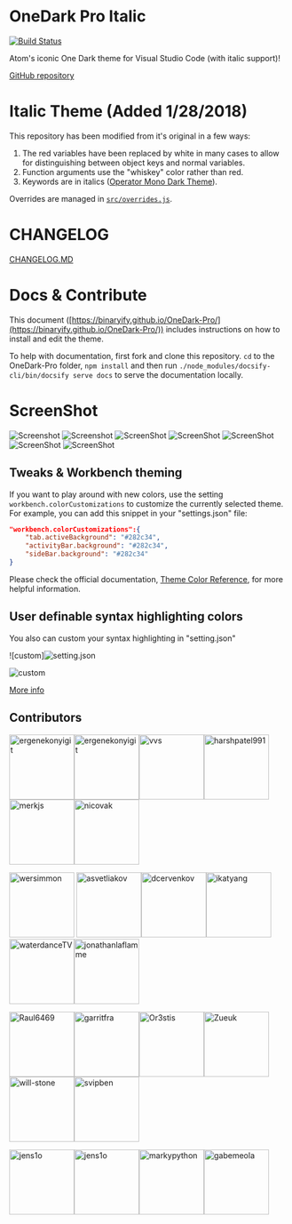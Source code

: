 # OneDark Pro Italic

[![Build Status](https://travis-ci.com/markypython/OneDark-Pro.svg?branch=master)](https://travis-ci.com/markypython/OneDark-Pro)

Atom's iconic One Dark theme for Visual Studio Code (with italic support)!

[GitHub repository](https://github.com/markypython/OneDark-Pro)

# Italic Theme (Added 1/28/2018)

This repository has been modified from it's original in a few ways:

1. The red variables have been replaced by white in many cases to allow for distinguishing between object keys and normal variables.
1. Function arguments use the "whiskey" color rather than red.
1. Keywords are in italics ([Operator Mono Dark Theme](https://github.com/vharadkou/OperatorMonoDarkTheme)).

Overrides are managed in [`src/overrides.js`](./src/overrides.js).

# CHANGELOG

[CHANGELOG.MD](CHANGELOG.md)

# Docs & Contribute

This document
([https://binaryify.github.io/OneDark-Pro/](https://binaryify.github.io/OneDark-Pro/))
includes instructions on how to install and edit the theme.

To help with documentation, first fork and clone this repository. `cd` to the
OneDark-Pro folder, `npm install` and then run
`./node_modules/docsify-cli/bin/docsify serve docs` to serve the documentation
locally.

# ScreenShot

![Screenshot](https://ws3.sinaimg.cn/large/006tNbRwgy1fvwkr6i199j31kw16otat.jpg)
![Screenshot](https://ws2.sinaimg.cn/large/006tNbRwgy1fvwkrv2rorj31kw16odhw.jpg)
![ScreenShot](https://raw.githubusercontent.com/Binaryify/OneDark-Pro/master/static/screenshot1.png)
![ScreenShot](https://raw.githubusercontent.com/Binaryify/OneDark-Pro/master/static/php.png)
![ScreenShot](https://raw.githubusercontent.com/Binaryify/OneDark-Pro/master/static/screenshot2.png)
![ScreenShot](https://raw.githubusercontent.com/Binaryify/OneDark-Pro/master/static/js.png)
![ScreenShot](https://raw.githubusercontent.com/Binaryify/OneDark-Pro/master/static/cpp.png)

## Tweaks & Workbench theming

If you want to play around with new colors, use the setting
`workbench.colorCustomizations` to customize the currently selected theme. For
example, you can add this snippet in your "settings.json" file:

```json
"workbench.colorCustomizations":{
    "tab.activeBackground": "#282c34",
    "activityBar.background": "#282c34",
    "sideBar.background": "#282c34"
}
```

Please check the official documentation,
[Theme Color Reference](https://code.visualstudio.com/docs/getstarted/theme-color-reference),
for more helpful information.

## User definable syntax highlighting colors

You also can custom your syntax highlighting in "setting.json"

![custom]![setting.json](https://ws4.sinaimg.cn/large/006tNbRwgy1fvwjoqnbtgj31kw101whv.jpg)

![custom](https://ws3.sinaimg.cn/large/006tNbRwgy1fvwjpwnq7bj30qu14w3zr.jpg)

[More info](https://code.visualstudio.com/updates/v1_15#_user-definable-syntax-highlighting-colors)

## Contributors

[<img alt="ergenekonyigit" src="https://avatars0.githubusercontent.com/u/30497573?s=460&v=4" width="117">](https://github.com/beastdestroyer)[<img alt="ergenekonyigit" src="https://avatars3.githubusercontent.com/u/7110136?v=4&s=117" width="117">](https://github.com/ergenekonyigit)[<img alt="vvs" src="https://avatars1.githubusercontent.com/u/9781?v=4&s=117" width="117">](https://github.com/vvs)[<img alt="harshpatel991" src="https://avatars0.githubusercontent.com/u/3893673?v=4&s=117" width="117">](https://github.com/harshpatel991)[<img alt="merkjs" src="https://avatars2.githubusercontent.com/u/780118?v=4&s=117" width="117">](https://github.com/merkjs)[<img alt="nicovak" src="https://avatars0.githubusercontent.com/u/6214452?v=4&s=117" width="117">](https://github.com/nicovak)

[<img alt="wersimmon" src="https://avatars1.githubusercontent.com/u/185822?v=4&s=117" width="117">](https://github.com/wersimmon)
[<img alt="asvetliakov" src="https://avatars2.githubusercontent.com/u/8881674?v=4&s=117" width="117">](https://github.com/asvetliakov)[<img alt="dcervenkov" src="https://avatars3.githubusercontent.com/u/23052054?v=4&s=117" width="117">](https://github.com/dcervenkov)[<img alt="ikatyang" src="https://avatars1.githubusercontent.com/u/8341033?v=4&s=117" width="117">](https://github.com/ikatyang)[<img alt="waterdanceTV" src="https://avatars3.githubusercontent.com/u/31411367?v=4&s=117" width="117">](https://github.com/waterdanceTV)[<img alt="jonathanlaflamme" src="https://avatars1.githubusercontent.com/u/21099980?v=4&s=117" width="117">](https://github.com/jonathanlaflamme)

[<img alt="Raul6469" src="https://avatars2.githubusercontent.com/u/24607388?v=4&s=117" width="117">](https://github.com/Raul6469)[<img alt="garritfra" src="https://avatars3.githubusercontent.com/u/32395585?v=4&s=117" width="117">](https://github.com/garritfra)[<img alt="Or3stis" src="https://avatars0.githubusercontent.com/u/11923550?v=4&s=117" width="117">](https://github.com/Or3stis)[<img alt="Zueuk" src="https://avatars1.githubusercontent.com/u/5717247?v=4&s=117" width="117">](https://github.com/Zueuk)[<img alt="will-stone" src="https://avatars1.githubusercontent.com/u/654103?v=4&s=117" width="117">](https://github.com/will-stone)[<img alt="svipben" src="https://avatars3.githubusercontent.com/u/10441177?v=4&s=117" width="117">](https://github.com/svipben)

[<img alt="jens1o" src="https://avatars2.githubusercontent.com/u/11234139?v=4&s=117" width="117">](https://github.com/jens1o)[<img alt="jens1o" src="https://avatars3.githubusercontent.com/u/12221718?s=460&v=4" width="117">](https://github.com/Binaryify)[<img alt="markypython" src="https://avatars2.githubusercontent.com/u/25914066?s=460&v=4&s=117" width="117">](https://github.com/markypython)[<img alt="gabemeola" src="https://avatars0.githubusercontent.com/u/14303404?s=460&v=4&s=117" width="117">](https://github.com/gabemeola)
